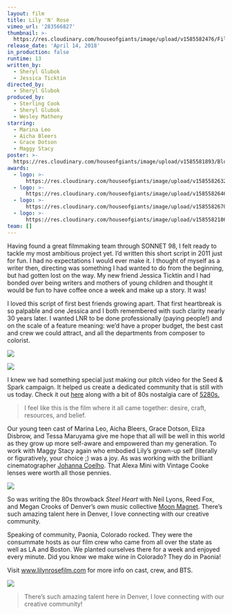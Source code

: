 ```yaml
---
layout: film
title: Lily 'N' Rose
vimeo_url: '283566827'
thumbnail: >-
  https://res.cloudinary.com/houseofgiants/image/upload/v1585582476/Film/lily-n-rose_xudu3x.jpg
release_date: 'April 14, 2018'
in_production: false
runtime: 13
written_by:
  - Sheryl Glubok
  - Jessica Ticktin
directed_by:
  - Sheryl Glubok
produced_by:
  - Sterling Cook
  - Sheryl Glubok
  - Wesley Matheny
starring:
  - Marina Leo
  - Aicha Bleers
  - Grace Dotson
  - Maggy Stacy
poster: >-
  https://res.cloudinary.com/houseofgiants/image/upload/v1585581893/Blog/lily-n-rose-poster_w0bm0l.jpg
awards:
  - logo: >-
      https://res.cloudinary.com/houseofgiants/image/upload/v1585582632/Film/fff_laurel_2019_official_selection_flaqfm.png
  - logo: >-
      https://res.cloudinary.com/houseofgiants/image/upload/v1585582646/Film/female-eye-laurel_dnjuod.jpg
  - logo: >-
      https://res.cloudinary.com/houseofgiants/image/upload/v1585582670/Film/official-selection-laurel_white_acxfk7.png
  - logo: >-
      https://res.cloudinary.com/houseofgiants/image/upload/v1585582186/Blog/THAW_tpfq29.jpg
team: []
---
```

Having found a great filmmaking team through SONNET 98, I felt ready to tackle my most ambitious project yet. I’d written this short script in 2011 just for fun. I had no expectations I would ever make it. I thought of myself as a writer then, directing was something I had wanted to do from the beginning, but had gotten lost on the way. My new friend Jessica Ticktin and I had bonded over being writers and mothers of young children and thought it would be fun to have coffee once a week and make up a story. It was! 

I loved this script of first best friends growing apart. That first heartbreak is so palpable and one Jessica and I both remembered with such clarity nearly 30 years later. I wanted LNR to be done professionally (paying people!) and on the scale of a feature meaning: we’d have a proper budget, the best cast and crew we could attract, and all the departments from composer to colorist.

![](https://res.cloudinary.com/houseofgiants/image/upload/v1585582543/Film/lily-n-rose-0_u0xcnj.jpg)

![](https://res.cloudinary.com/houseofgiants/image/upload/v1585582552/Film/lily-n-rose-1_bu7vsf.jpg)

I knew we had something special just making our pitch video for the Seed & Spark campaign. It helped us create a dedicated community that is still with us today. Check it out [here](https://vimeo.com/214587886) along with a bit of 80s nostalgia care of [5280s.](http://the80sareawesome.com/)

> I feel like this is the film where it all came together: desire, craft, resources, and belief.

Our young teen cast of Marina Leo, Aicha Bleers, Grace Dotson, Eliza Disbrow, and Tessa Maruyama give me hope that all will be well in this world as they grow up more self-aware and empowered than my generation. To work with Maggy Stacy again who embodied Lily’s grown-up self (literally or figuratively, your choice ;) was a joy. As was working with the brilliant cinematographer [Johanna Coelho](https://www.johannacoelho.com/work). That Alexa Mini with Vintage Cooke lenses were worth all those pennies.

![](https://res.cloudinary.com/houseofgiants/image/upload/v1585582570/Film/lily-n-rose-2_yibsud.jpg)

So was writing the 80s throwback *Steel Heart* with Neil Lyons, Reed Fox, and Megan Crooks of Denver’s own music collective [Moon Magnet](https://www.moonmagnetmusic.com/). There’s such amazing talent here in Denver, I love connecting with our creative community.

Speaking of community, Paonia, Colorado rocked. They were the consummate hosts as our film crew who came from all over the state as well as LA and Boston. We planted ourselves there for a week and enjoyed every minute. Did you know we make wine in Colorado? They do in Paonia!

Visit www.lilynrosefilm.com for more info on cast, crew, and BTS.

![](https://res.cloudinary.com/houseofgiants/image/upload/v1585581417/lily-n-rose-3_meelwt.jpg)

> There’s such amazing talent here in Denver, I love connecting with our creative community!